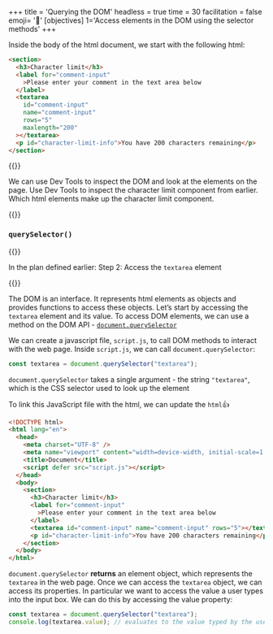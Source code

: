 +++
title = 'Querying the DOM'
headless = true
time = 30
facilitation = false
emoji= '🧩'
[objectives]
    1='Access elements in the DOM using the selector methods'
+++

Inside the body of the html document, we start with the following html:

```html
<section>
  <h3>Character limit</h3>
  <label for="comment-input"
    >Please enter your comment in the text area below
  </label>
  <textarea
    id="comment-input"
    name="comment-input"
    rows="5"
    maxlength="200"
  ></textarea>
  <p id="character-limit-info">You have 200 characters remaining</p>
</section>
```

{{<note type="activity" title="Inspect with Dev Tools">}}

We can use Dev Tools to inspect the DOM and look at the elements on the page.
Use Dev Tools to inspect the character limit component from earlier. Which html elements make up the character limit component.

{{</note>}}

### `querySelector()`

{{<note title="recall" type="tip">}}

In the plan defined earlier:
Step 2: Access the `textarea` element

{{</note>}}

The DOM is an interface. It represents html elements as objects and provides functions to access these objects. Let’s start by accessing the `textarea` element and its value. To access DOM elements, we can use a method on the DOM API - [`document.querySelector`](https://developer.mozilla.org/en-US/docs/Web/API/Document/querySelector)

We can create a javascript file, `script.js`, to call DOM methods to interact with the web page. Inside `script.js`, we can call `document.querySelector`:

```js
const textarea = document.querySelector("textarea");
```

`document.querySelector` takes a single argument - the string `"textarea"`, which is the CSS selector used to look up the element

To link this JavaScript file with the html, we can update the `html`👍

```html {linenos=table,hl_lines=["7"],linenostart=1}
<!DOCTYPE html>
<html lang="en">
  <head>
    <meta charset="UTF-8" />
    <meta name="viewport" content="width=device-width, initial-scale=1.0" />
    <title>Document</title>
    <script defer src="script.js"></script>
  </head>
  <body>
    <section>
      <h3>Character limit</h3>
      <label for="comment-input"
        >Please enter your comment in the text area below
      </label>
      <textarea id="comment-input" name="comment-input" rows="5"></textarea>
      <p id="character-limit-info">You have 200 characters remaining</p>
    </section>
  </body>
</html>
```

`document.querySelector` **returns** an element object, which represents the `textarea` in the web page. Once we can access the `textarea` object, we can access its properties. In particular we want to access the value a user types into the input box. We can do this by accessing the value property:

```js
const textarea = document.querySelector("textarea");
console.log(textarea.value); // evaluates to the value typed by the user
```
